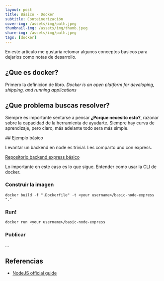 ```yaml
---
layout: post
title: Básico - Docker
subtitle: Conteinerización
cover-img: /assets/img/path.jpeg
thumbnail-img: /assets/img/thumb.jpeg
share-img: /assets/img/path.jpeg
tags: [docker]
---
```


En este articulo me gustaria retomar algunos conceptos basicos para dejarlos como notas de desarrollo.

## ¿Que es docker?

Primero la definicion de libro. *Docker is an open platform for developing, shipping, and running applications*

## ¿Que problema buscas resolver?

Siempre es importante sentarse a pensar **¿Porque necesito esto?**, razonar sobre la capacidad de la herramienta de ayudarte. 
Siempre hay curva de aprendizaje, pero claro, más adelante todo sera más simple.

## Ejemplo básico

Levantar un backend en node es trivial. Les comparto uno con express.

[Repositorio backend express básico](https://github.com/KariVillagran/basic-node-express "basic-node-express")

Lo importante en este caso es lo que sigue. Entender como usar la CLI de docker.

### Construir la imagen

```
docker build -f ".Dockerfile" -t <your username>/basic-node-express "."
```

### Run!
```
docker run <your username>/basic-node-express
```

### Publicar 

...

## Referencias

* [NodeJS official guide](https://nodejs.org/de/docs/guides/nodejs-docker-webapp/)